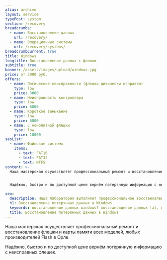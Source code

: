```yaml
---
alias: archive
layout: service
typePost: system
section: /recovery
breadcrumbs:
  - name: Восстановление данных
    url: /recovery/
  - name: Операционные системы
    url: /recovery/systems/
breadcrumbCurrent: true
title: Windows
longtitle: Восстановление данных с флешки
subtitle: true
banner: /assets/images/upload/windows.jpg
price: от 3000 руб.
offers:
  - name: Логические неисправности (флешка физически исправен)
    type: low
    price: 3000
  - name: Неисправность контроллера
    type: low
    price: 6000
  - name: Короткое замыкание
    type: low
    price: 6000
  - name: С монолитной флешки
    type: low
    price: 18000
seoList:
  - name: Файловые системы
    items:
      - text: FAT16
      - text: FAT32
      - text: NTFS
content: >-
  Наша мастерская осуществляет профессиональный ремонт и восстановление флешки и карты памяти всех моделей, любых производителей Flash в Орле.


  Надёжно, быстро и по доступной цене вернём потерянную информацию с неисправных флешек.

seo:
  description: Наша лаборатория выполняет профессиональное восстановление данных с флешек всех видов.
  h1: Восстановление потерянных данных в Windows
  keywords: восстановление данных windows? восстановдение данных fat, восстановление данных fat32, восстановление данных ntfs
  title: Восстановление потерянных данных в Windows
---
```

Наша мастерская осуществляет профессиональный ремонт и восстановление флешки и карты памяти всех моделей, любых производителей Flash в Орле.

Надёжно, быстро и по доступной цене вернём потерянную информацию с неисправных флешек.




